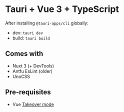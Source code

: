 # Tauri + Vue 3 + TypeScript

After installing `@tauri-apps/cli` globally:

- dev: `tauri dev`
- build: `tauri build`

## Comes with

- Nuxt 3 (+ DevTools)
- Antfu EsLint (older)
- UnoCSS

## Pre-requisites

- Vue [Takeover mode](https://vuejs.org/guide/typescript/overview.html#volar-takeover-mode)
